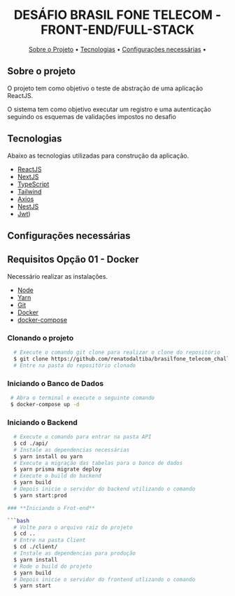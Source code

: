 <h1 align="center">
  DESÁFIO BRASIL FONE TELECOM - FRONT-END/FULL-STACK
</h1>

<p align="center">
 <a href="#sobre-o-projeto">Sobre o Projeto</a> •
 <a href="#tecnologias">Tecnologias</a> •
 <a href="#configurações-necessárias">Configurações necessárias</a> •
</p>

## Sobre o projeto

O projeto tem como objetivo o teste de abstração de uma aplicação ReactJS.

O sistema tem como objetivo executar um registro e uma autenticação seguindo os esquemas de validações impostos no desafio

## Tecnologias

Abaixo as tecnologias utilizadas para construção da aplicação.

- [ReactJS](https://reactjs.org/)
- [NextJS](https://nextjs.org/)
- [TypeScript](https://www.typescriptlang.org/)
- [Tailwind](https://tailwindcss.com/)
- [Axios](https://axios-http.com/)
- [NestJS](https://nestjs.com/)
- [Jwt](https://jwt.io/))

## Configurações necessárias

## **Requisitos Opção 01 - Docker**

Necessário realizar as instalações.

- [Node](https://nodejs.org/en/)
- [Yarn](https://yarnpkg.com/)
- [Git](https://git-scm.com/)
- [Docker](https://www.docker.com/)
- [docker-compose](https://docs.docker.com/compose/)

### **Clonando o projeto**

```bash
  # Execute o comando git clone para realizar o clone do repositório
  $ git clone https://github.com/renatodaltiba/brasilfone_telecom_challenge
  # Entre na pasta do repositório clonado
```

### **Iniciando o Banco de Dados**
```bash
 # Abra o terminal e execute o seguinte comando
 $ docker-compose up -d
```

### **Iniciando o Backend**

```bash
  # Execute o comando para entrar na pasta API
  $ cd ./api/
  # Instale as dependencias necessárias
  $ yarn install ou yarn
  # Execute a migração das tabelas para o banco de dados
  $ yarn prisma migrate deploy
  # Execute o build do backend
  $ yarn build
  # Depois inicie o servidor do backend utilizando o comando
  $ yarn start:prod

### **Iniciando o Frot-end**

```bash
  # Volte para o arquivo raiz do projeto
  $ cd ..
  # Entre na pasta Client
  $ cd ./client/
  # Instale as dependencias para produção
  $ yarn install
  # Rode o build do projeto
  $ yarn build
  # Depois inicie o servidor do frontend utlizando o comando 
  $ yarn start
```

